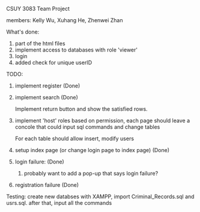 CSUY 3083 Team Project

members: Kelly Wu, Xuhang He, Zhenwei Zhan

What's done: 

1. part of the html files 
2. implement access to databases with role 'viewer'
3. login
4. added check for unique userID

TODO:
1. implement register (Done)
2. implement search (Done)

	Implement return button and show the satisfied rows.

4. implement 'host' roles
	based on permission, each page should leave a concole that could input sql commands and change tables

	For each table should allow insert, modify users

5. setup index page (or change login page to index page) (Done)
6. login failure: (Done)
	1. probably want to add a pop-up that says login failure? 
7. registration failure (Done)


Testing: 
create new databses with XAMPP, import Criminal_Records.sql and usrs.sql. 
after that, input all the commands
